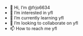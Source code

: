 - 👋 Hi, I’m @frjo6634
- 👀 I’m interested in yfl
- 🌱 I’m currently learning yfl
- 💞️ I’m looking to collaborate on yfl
- 📫 How to reach me yfl

<!---
frjo6634/frjo6634 is a ✨ special ✨ repository because its `README.md` (this file) appears on your GitHub profile.
You can click the Preview link to take a look at your changes.
--->
